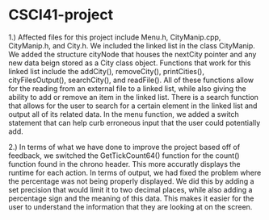 # CSCI41-project

1.) Affected files for this project include Menu.h, CityManip.cpp, CityManip.h, and City.h. We included the linked list in the class CityManip. We added the structure cityNode that houses the nextCity pointer and any new data beign stored as a City class object. Functions that work for this linked list include the addCity(), removeCity(), printCities(), cityFilesOutput(), searchCity(), and readFile(). All of these functions allow for the reading from an external file to a linked list, while also giving the ability to add or remove an item in the linked list. There is a search function that allows for the user to search for a certain element in the linked list and output all of its related data. In the menu function, we added a switch statement that can help curb erroneous input that the user could potentially add. 

2.) In terms of what we have done to improve the project based off of feedback, we switched the GetTickCount64() function for the count() function found in the chrono header. This more accuratly displays the runtime for each action. In terms of output, we had fixed the problem where the percentage was not being properly displayed. We did this by adding a set precision that would limit it to two decimal places, while also adding a percentage sign and the meaning of this data. This makes it easier for the user to understand the information that they are looking at on the screen. 
